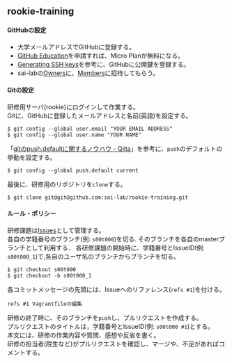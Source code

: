 ## rookie-training

#### GitHubの設定

  - 大学メールアドレスでGitHubに登録する。
  - [GitHub Education](https://education.github.com)を申請すれば、Micro Planが無料になる。
  - [Generating SSH keys](https://help.github.com/articles/generating-ssh-keys/)を参考に、GitHubに公開鍵を登録する。
  - sai-labの[Owners](https://github.com/orgs/sai-lab/teams/owners)に、[Members](https://github.com/orgs/sai-lab/teams/members)に招待してもらう。

#### Gitの設定

研修用サーバ(rookie)にログインして作業する。  
Gitに、GitHubに登録したメールアドレスと名前(英語)を設定する。

    $ git config --global user.email "YOUR EMAIL ADDRESS"
    $ git config --global user.name "YOUR NAME"

「[gitのpush.defaultに関するノウハウ - Qiita](http://qiita.com/awakia/items/6aaea1ffecba725be601)」を参考に、`push`のデフォルトの挙動を設定する。

    $ git config --global push.default current

最後に、研修用のリポジトリを`clone`する。

    $ git clone git@git@github.com:sai-lab/rookie-training.git

#### ルール・ポリシー

研修課題は[Issues](https://github.com/sai-lab/rookie-training/issues)として管理する。  
各自の学籍番号のブランチ(例: `s00t000`)を切る.
そのブランチを各自のmasterブランチとして利用する．
各研修課題の開始時に、学籍番号とIssueID(例: `s00t000_1`)で,各自のユーザ名のブランチからブランチを切る。

    $ git checkout s00t000
    $ git checkout -b s00t000_1

各コミットメッセージの先頭には、Issueへのリファレンス(`refs #1`)を付ける。

    refs #1 Vagrantfileの編集

研修の終了時に、そのブランチを`push`し、プルリクエストを作成する。  
プルリクエストのタイトルは，学籍番号とIssueID(例: `s00t000 #1`)とする。  
本文には、研修の作業内容や質問、感想や反省を書く。  
研修の担当者(院生など)がプルリクエストを確認し、マージや、不足があればコメントする。
